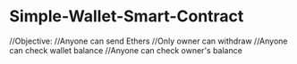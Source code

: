 # Simple-Wallet-Smart-Contract

//Objective:
//Anyone can send Ethers
//Only owner can withdraw
//Anyone can check wallet balance
//Anyone can check owner's balance
